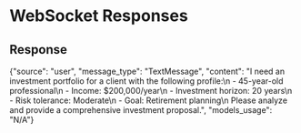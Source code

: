 # WebSocket Responses

## Response

{"source": "user", "message_type": "TextMessage", "content": "I need an investment portfolio for a client with the following profile:\n    - 45-year-old professional\n    - Income: $200,000/year\n    - Investment horizon: 20 years\n    - Risk tolerance: Moderate\n    - Goal: Retirement planning\n    Please analyze and provide a comprehensive investment proposal.", "models_usage": "N/A"}

